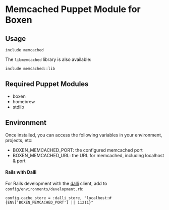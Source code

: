 # Memcached Puppet Module for Boxen

## Usage

```puppet
include memcached
```

The `libmemcached` library is also available:
```puppet
include memcached::lib
```

## Required Puppet Modules

* boxen
* homebrew
* stdlib


## Environment

Once installed, you can access the following variables in your environment, projects, etc:

* BOXEN_MEMCACHED_PORT: the configured memcached port
* BOXEN_MEMCACHED_URL: the URL for memcached, including localhost & port

#### Rails with Dalli

For Rails development with the [dalli](https://github.com/mperham/dalli) client, add to `config/environments/development.rb`:

    config.cache_store = :dalli_store, "localhost:#{ENV['BOXEN_MEMCACHED_PORT'] || 11211}"
